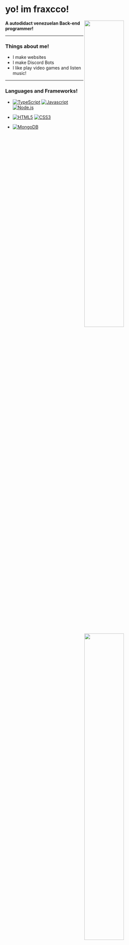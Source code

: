 # yo! im fraxcco!

<a href="https://github.com/byfraxcco" target="_blank">
    <img width="50%" align="right" src="https://github-readme-stats.vercel.app/api?username=byfraxcco&border_radius=5px&theme=dark&bg_color=1f1f1f&border_color=1f1f1f&icon_color=58a6ff&show_icons=true&disable_animations=true">
</a>

<a href="https://discord.com/users/517729180054716416">
    <img width="50%" align="right" src="https://lanyard.cnrad.dev/api/517729180054716416?bg=1F1F1&borderRadius=5px&theme=dark&idleMessage=living%20life."/>
</a>

**A autodidact venezuelan Back-end programmer!**

---

### Things about me!
- I make websites
- I make Discord Bots
- I like play video games and listen music!

--- 

### Languages and Frameworks!

- [![TypeScript](https://shields.io/badge/TypeScript-3178C6?style=for-the-badge)](https://www.typescriptlang.org/)
  [![Javascript](https://shields.io/badge/JavaScript-F7DF1E?style=for-the-badge)](https://www.javascript.com/)
  [![Node.js](https://shields.io/badge/Node.js-339933?style=for-the-badge)](https://nodejs.org/en/)

- [![HTML5](https://shields.io/badge/HTML5-E34F26?style=for-the-badge)](https://html.com/)
  [![CSS3](https://shields.io/badge/CSS3-1572B6?style=for-the-badge)](https://www.w3.org/Style/CSS/)

- [![MongoDB](https://shields.io/badge/MongoDB-47A248?style=for-the-badge)](https://www.mongodb.com)

